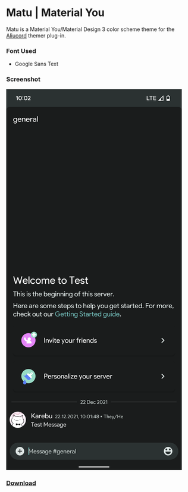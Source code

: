 # Matu | Material You

Matu is a Material You/Material Design 3 color scheme theme for the [Aliucord](https://github.com/Aliucord/Aliucord) themer plug-in.

### Font Used

- Google Sans Text

### Screenshot

![img1](./img1.png)

### [Download](https://raw.githubusercontent.com/ForkPrince/Matu/refs/heads/main/matu-dark.json)
